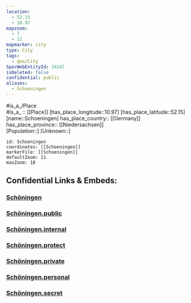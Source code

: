 ```yaml
---
location:
  - 52.15
  - 10.97
mapzoom:
  - 7
  - 12
mapmarker: city
type: City
tags:
  - geo/City
SpocWebEntityId: 34147
isDeleted: false
confidential: public
aliases:
  - Schoeningen
---
```

#is_a_/Place  
#is_a_ :: [[Place]] 
[has_place_longitude::10.97] 
[has_place_latitude::52.15] 
[name::Schoeningen] 
has_place_country:: [[Germany]]  
has_place_province:: [[Niedersachsen]]  
[Population::] 
[Unknown::] 


```leaflet
id: Schoeningen
coordinates: [[Schoeningen]] 
markerFile: [[Schoeningen]] 
defaultZoom: 11 
maxZoom: 18
```


## Confidential Links & Embeds: 

### [Schöningen](/_Standards/Earth/Continent/Europe/Europe~Central/Germany/Germany~West/Niedersachsen/counties~Niedersachsen/Helmstedt/cities~Helmstedt/Schöningen/boroughs~Schöningen/Schöningen.md) 

### [Schöningen.public](/_public/Earth/Continent/Europe/Europe~Central/Germany/Germany~West/Niedersachsen/counties~Niedersachsen/Helmstedt/cities~Helmstedt/Schöningen/boroughs~Schöningen/Schöningen.public.md) 

### [Schöningen.internal](/_internal/Earth/Continent/Europe/Europe~Central/Germany/Germany~West/Niedersachsen/counties~Niedersachsen/Helmstedt/cities~Helmstedt/Schöningen/boroughs~Schöningen/Schöningen.internal.md) 

### [Schöningen.protect](/_protect/Earth/Continent/Europe/Europe~Central/Germany/Germany~West/Niedersachsen/counties~Niedersachsen/Helmstedt/cities~Helmstedt/Schöningen/boroughs~Schöningen/Schöningen.protect.md) 

### [Schöningen.private](/_private/Earth/Continent/Europe/Europe~Central/Germany/Germany~West/Niedersachsen/counties~Niedersachsen/Helmstedt/cities~Helmstedt/Schöningen/boroughs~Schöningen/Schöningen.private.md) 

### [Schöningen.personal](/_personal/Earth/Continent/Europe/Europe~Central/Germany/Germany~West/Niedersachsen/counties~Niedersachsen/Helmstedt/cities~Helmstedt/Schöningen/boroughs~Schöningen/Schöningen.personal.md) 

### [Schöningen.secret](/_secret/Earth/Continent/Europe/Europe~Central/Germany/Germany~West/Niedersachsen/counties~Niedersachsen/Helmstedt/cities~Helmstedt/Schöningen/boroughs~Schöningen/Schöningen.secret.md)

